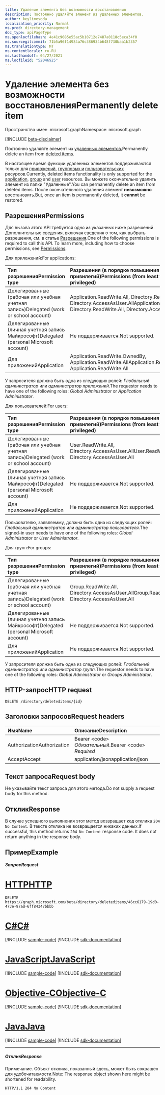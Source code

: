 ```yaml
---
title: Удаление элемента без возможности восстановления
description: Постоянно удаляйте элемент из удаленных элементов.
author: keylimesoda
localization_priority: Normal
ms.prod: directory-management
doc_type: apiPageType
ms.openlocfilehash: 4e41c9085e55ac5b10712e7487a0118c5eca34f0
ms.sourcegitcommit: 71b5a96f14984a76c386934b648f730baa1b2357
ms.translationtype: MT
ms.contentlocale: ru-RU
ms.lasthandoff: 04/27/2021
ms.locfileid: "52046925"
---
```

# <a name="permanently-delete-item"></a><span data-ttu-id="a127a-103">Удаление элемента без возможности восстановления</span><span class="sxs-lookup"><span data-stu-id="a127a-103">Permanently delete item</span></span>

<span data-ttu-id="a127a-104">Пространство имен: microsoft.graph</span><span class="sxs-lookup"><span data-stu-id="a127a-104">Namespace: microsoft.graph</span></span>

[!INCLUDE [beta-disclaimer](../../includes/beta-disclaimer.md)]

<span data-ttu-id="a127a-105">Постоянно удаляйте элемент из [удаленных элементов.](../resources/directory.md)</span><span class="sxs-lookup"><span data-stu-id="a127a-105">Permanently delete an item from [deleted items](../resources/directory.md).</span></span>

<span data-ttu-id="a127a-106">В настоящее время функции удаленных элементов поддерживаются только для [приложений,](../resources/application.md) [групповых и](../resources/group.md) [пользовательских](../resources/user.md) ресурсов.</span><span class="sxs-lookup"><span data-stu-id="a127a-106">Currently, deleted items functionality is only supported for the [application](../resources/application.md), [group](../resources/group.md) and [user](../resources/user.md) resources.</span></span> <span data-ttu-id="a127a-107">Вы можете окончательно удалить элемент из папки "Удаленные".</span><span class="sxs-lookup"><span data-stu-id="a127a-107">You can permanently delete an item from deleted items.</span></span> <span data-ttu-id="a127a-108">После окончательного удаления элемент **невозможно** восстановить.</span><span class="sxs-lookup"><span data-stu-id="a127a-108">But, once an item is permanently deleted, it **cannot** be restored.</span></span>

## <a name="permissions"></a><span data-ttu-id="a127a-109">Разрешения</span><span class="sxs-lookup"><span data-stu-id="a127a-109">Permissions</span></span>
<span data-ttu-id="a127a-p102">Для вызова этого API требуется одно из указанных ниже разрешений. Дополнительные сведения, включая сведения о том, как выбрать разрешения, см. в статье [Разрешения](/graph/permissions-reference).</span><span class="sxs-lookup"><span data-stu-id="a127a-p102">One of the following permissions is required to call this API. To learn more, including how to choose permissions, see [Permissions](/graph/permissions-reference).</span></span>

<span data-ttu-id="a127a-112">Для приложений:</span><span class="sxs-lookup"><span data-stu-id="a127a-112">For applications:</span></span>

|<span data-ttu-id="a127a-113">Тип разрешения</span><span class="sxs-lookup"><span data-stu-id="a127a-113">Permission type</span></span>      | <span data-ttu-id="a127a-114">Разрешения (в порядке повышения привилегий)</span><span class="sxs-lookup"><span data-stu-id="a127a-114">Permissions (from least to most privileged)</span></span>              |
|:--------------------|:---------------------------------------------------------|
|<span data-ttu-id="a127a-115">Делегированные (рабочая или учебная учетная запись)</span><span class="sxs-lookup"><span data-stu-id="a127a-115">Delegated (work or school account)</span></span> | <span data-ttu-id="a127a-116">Application.ReadWrite.All, Directory.ReadWrite.All, Directory.AccessAsUser.All</span><span class="sxs-lookup"><span data-stu-id="a127a-116">Application.ReadWrite.All, Directory.ReadWrite.All, Directory.AccessAsUser.All</span></span>    |
|<span data-ttu-id="a127a-117">Делегированные (личная учетная запись Майкрософт)</span><span class="sxs-lookup"><span data-stu-id="a127a-117">Delegated (personal Microsoft account)</span></span> | <span data-ttu-id="a127a-118">Не поддерживается.</span><span class="sxs-lookup"><span data-stu-id="a127a-118">Not supported.</span></span>    |
|<span data-ttu-id="a127a-119">Для приложений</span><span class="sxs-lookup"><span data-stu-id="a127a-119">Application</span></span> | <span data-ttu-id="a127a-120">Application.ReadWrite.OwnedBy, Application.ReadWrite.All</span><span class="sxs-lookup"><span data-stu-id="a127a-120">Application.ReadWrite.OwnedBy, Application.ReadWrite.All</span></span> |

<span data-ttu-id="a127a-121">У запросителя должна быть одна из следующих ролей: *Глобальный администратор* или *администратор приложений.*</span><span class="sxs-lookup"><span data-stu-id="a127a-121">The requestor needs to have one of the following roles: *Global Administrator* or *Application Administrator*.</span></span>

<span data-ttu-id="a127a-122">Для пользователей:</span><span class="sxs-lookup"><span data-stu-id="a127a-122">For users:</span></span>

|<span data-ttu-id="a127a-123">Тип разрешения</span><span class="sxs-lookup"><span data-stu-id="a127a-123">Permission type</span></span>      | <span data-ttu-id="a127a-124">Разрешения (в порядке повышения привилегий)</span><span class="sxs-lookup"><span data-stu-id="a127a-124">Permissions (from least to most privileged)</span></span>              |
|:--------------------|:---------------------------------------------------------|
|<span data-ttu-id="a127a-125">Делегированные (рабочая или учебная учетная запись)</span><span class="sxs-lookup"><span data-stu-id="a127a-125">Delegated (work or school account)</span></span> | <span data-ttu-id="a127a-126">User.ReadWrite.All, Directory.AccessAsUser.All</span><span class="sxs-lookup"><span data-stu-id="a127a-126">User.ReadWrite.All, Directory.AccessAsUser.All</span></span> |
|<span data-ttu-id="a127a-127">Делегированные (личная учетная запись Майкрософт)</span><span class="sxs-lookup"><span data-stu-id="a127a-127">Delegated (personal Microsoft account)</span></span> | <span data-ttu-id="a127a-128">Не поддерживается.</span><span class="sxs-lookup"><span data-stu-id="a127a-128">Not supported.</span></span> |
|<span data-ttu-id="a127a-129">Для приложений</span><span class="sxs-lookup"><span data-stu-id="a127a-129">Application</span></span> | <span data-ttu-id="a127a-130">Не поддерживается.</span><span class="sxs-lookup"><span data-stu-id="a127a-130">Not supported.</span></span> |

<span data-ttu-id="a127a-131">Пользователю, заявляемму, должна быть одна из следующих ролей: *Глобальный администратор* или *администратор пользователя.*</span><span class="sxs-lookup"><span data-stu-id="a127a-131">The signed-in user needs to have one of the following roles: *Global Administrator* or *User Administrator*.</span></span>

<span data-ttu-id="a127a-132">Для групп:</span><span class="sxs-lookup"><span data-stu-id="a127a-132">For groups:</span></span>

|<span data-ttu-id="a127a-133">Тип разрешения</span><span class="sxs-lookup"><span data-stu-id="a127a-133">Permission type</span></span>      | <span data-ttu-id="a127a-134">Разрешения (в порядке повышения привилегий)</span><span class="sxs-lookup"><span data-stu-id="a127a-134">Permissions (from least to most privileged)</span></span>              |
|:--------------------|:---------------------------------------------------------|
|<span data-ttu-id="a127a-135">Делегированные (рабочая или учебная учетная запись)</span><span class="sxs-lookup"><span data-stu-id="a127a-135">Delegated (work or school account)</span></span> | <span data-ttu-id="a127a-136">Group.ReadWrite.All, Directory.AccessAsUser.All</span><span class="sxs-lookup"><span data-stu-id="a127a-136">Group.ReadWrite.All, Directory.AccessAsUser.All</span></span> |
|<span data-ttu-id="a127a-137">Делегированные (личная учетная запись Майкрософт)</span><span class="sxs-lookup"><span data-stu-id="a127a-137">Delegated (personal Microsoft account)</span></span> | <span data-ttu-id="a127a-138">Не поддерживается.</span><span class="sxs-lookup"><span data-stu-id="a127a-138">Not supported.</span></span>    |
|<span data-ttu-id="a127a-139">Для приложений</span><span class="sxs-lookup"><span data-stu-id="a127a-139">Application</span></span> | <span data-ttu-id="a127a-140">Не поддерживается.</span><span class="sxs-lookup"><span data-stu-id="a127a-140">Not supported.</span></span> |

<span data-ttu-id="a127a-141">У запросителя должна быть одна из следующих ролей: *Глобальный администратор* или *администратор групп.*</span><span class="sxs-lookup"><span data-stu-id="a127a-141">The requestor needs to have one of the following roles: *Global Administrator* or *Groups Administrator*.</span></span>

## <a name="http-request"></a><span data-ttu-id="a127a-142">HTTP-запрос</span><span class="sxs-lookup"><span data-stu-id="a127a-142">HTTP request</span></span>
<!-- { "blockType": "ignored" } -->
```http
DELETE /directory/deleteditems/{id}
```
## <a name="request-headers"></a><span data-ttu-id="a127a-143">Заголовки запросов</span><span class="sxs-lookup"><span data-stu-id="a127a-143">Request headers</span></span>
| <span data-ttu-id="a127a-144">Имя</span><span class="sxs-lookup"><span data-stu-id="a127a-144">Name</span></span>       | <span data-ttu-id="a127a-145">Описание</span><span class="sxs-lookup"><span data-stu-id="a127a-145">Description</span></span>|
|:---------------|:----------|
| <span data-ttu-id="a127a-146">Authorization</span><span class="sxs-lookup"><span data-stu-id="a127a-146">Authorization</span></span>  | <span data-ttu-id="a127a-147">Bearer &lt;code&gt; *Обязательный*.</span><span class="sxs-lookup"><span data-stu-id="a127a-147">Bearer &lt;code&gt; *Required*</span></span>|
| <span data-ttu-id="a127a-148">Accept</span><span class="sxs-lookup"><span data-stu-id="a127a-148">Accept</span></span>  | <span data-ttu-id="a127a-149">application/json</span><span class="sxs-lookup"><span data-stu-id="a127a-149">application/json</span></span> |

## <a name="request-body"></a><span data-ttu-id="a127a-150">Текст запроса</span><span class="sxs-lookup"><span data-stu-id="a127a-150">Request body</span></span>
<span data-ttu-id="a127a-151">Не указывайте текст запроса для этого метода.</span><span class="sxs-lookup"><span data-stu-id="a127a-151">Do not supply a request body for this method.</span></span>

## <a name="response"></a><span data-ttu-id="a127a-152">Отклик</span><span class="sxs-lookup"><span data-stu-id="a127a-152">Response</span></span>

<span data-ttu-id="a127a-p103">В случае успешного выполнения этот метод возвращает код отклика `204 No Content`. В тексте отклика не возвращается никаких данных.</span><span class="sxs-lookup"><span data-stu-id="a127a-p103">If successful, this method returns `204 No Content` response code. It does not return anything in the response body.</span></span>

## <a name="example"></a><span data-ttu-id="a127a-155">Пример</span><span class="sxs-lookup"><span data-stu-id="a127a-155">Example</span></span>
##### <a name="request"></a><span data-ttu-id="a127a-156">Запрос</span><span class="sxs-lookup"><span data-stu-id="a127a-156">Request</span></span>


# <a name="http"></a>[<span data-ttu-id="a127a-157">HTTP</span><span class="sxs-lookup"><span data-stu-id="a127a-157">HTTP</span></span>](#tab/http)
<!-- {
  "blockType": "request",
  "name": "delete_directory"
}-->
```http
DELETE https://graph.microsoft.com/beta/directory/deleteditems/46cc6179-19d0-473e-97ad-6ff84347bbbb
```
# <a name="c"></a>[<span data-ttu-id="a127a-158">C#</span><span class="sxs-lookup"><span data-stu-id="a127a-158">C#</span></span>](#tab/csharp)
[!INCLUDE [sample-code](../includes/snippets/csharp/delete-directory-csharp-snippets.md)]
[!INCLUDE [sdk-documentation](../includes/snippets/snippets-sdk-documentation-link.md)]

# <a name="javascript"></a>[<span data-ttu-id="a127a-159">JavaScript</span><span class="sxs-lookup"><span data-stu-id="a127a-159">JavaScript</span></span>](#tab/javascript)
[!INCLUDE [sample-code](../includes/snippets/javascript/delete-directory-javascript-snippets.md)]
[!INCLUDE [sdk-documentation](../includes/snippets/snippets-sdk-documentation-link.md)]

# <a name="objective-c"></a>[<span data-ttu-id="a127a-160">Objective-C</span><span class="sxs-lookup"><span data-stu-id="a127a-160">Objective-C</span></span>](#tab/objc)
[!INCLUDE [sample-code](../includes/snippets/objc/delete-directory-objc-snippets.md)]
[!INCLUDE [sdk-documentation](../includes/snippets/snippets-sdk-documentation-link.md)]

# <a name="java"></a>[<span data-ttu-id="a127a-161">Java</span><span class="sxs-lookup"><span data-stu-id="a127a-161">Java</span></span>](#tab/java)
[!INCLUDE [sample-code](../includes/snippets/java/delete-directory-java-snippets.md)]
[!INCLUDE [sdk-documentation](../includes/snippets/snippets-sdk-documentation-link.md)]

---

##### <a name="response"></a><span data-ttu-id="a127a-162">Отклик</span><span class="sxs-lookup"><span data-stu-id="a127a-162">Response</span></span>
<span data-ttu-id="a127a-163">Примечание. Объект отклика, показанный здесь, может быть сокращен для удобочитаемости.</span><span class="sxs-lookup"><span data-stu-id="a127a-163">Note: The response object shown here might be shortened for readability.</span></span>
<!-- {
  "blockType": "response",
  "truncated": true
} -->
```http
HTTP/1.1 204 No Content
```

<!-- uuid: 8fcb5dbc-d5aa-4681-8e31-b001d5168d79
2015-10-25 14:57:30 UTC -->
<!--
{
  "type": "#page.annotation",
  "description": "Delete directory",
  "keywords": "",
  "section": "documentation",
  "tocPath": "",
  "suppressions": [
  ]
}
-->


